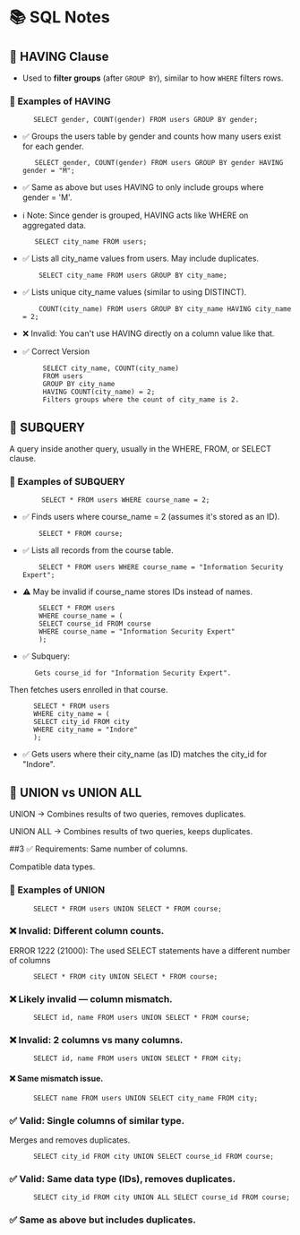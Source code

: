 # 📚 SQL Notes

## 📌 HAVING Clause

- Used to **filter groups** (after `GROUP BY`), similar to how `WHERE` filters rows.

### 🔷 Examples of HAVING

          SELECT gender, COUNT(gender) FROM users GROUP BY gender;

-  ✅ Groups the users table by gender and counts how many users exist for each gender.

          SELECT gender, COUNT(gender) FROM users GROUP BY gender HAVING gender = "M";

-  ✅ Same as above but uses HAVING to only include groups where gender = 'M'.

-  ℹ️ Note: Since gender is grouped, HAVING acts like WHERE on aggregated data.

          SELECT city_name FROM users;

-  ✅ Lists all city_name values from users. May include duplicates.

           SELECT city_name FROM users GROUP BY city_name;

-  ✅ Lists unique city_name values (similar to using DISTINCT).

           COUNT(city_name) FROM users GROUP BY city_name HAVING city_name = 2;

-  ❌ Invalid: You can't use HAVING directly on a column value like that.

-  ✅ Correct Version

            SELECT city_name, COUNT(city_name) 
            FROM users 
            GROUP BY city_name 
            HAVING COUNT(city_name) = 2;
            Filters groups where the count of city_name is 2.

## 📌 SUBQUERY
   A query inside another query, usually in the WHERE, FROM, or SELECT clause.

### 🔷 Examples of SUBQUERY

            SELECT * FROM users WHERE course_name = 2;

-  ✅ Finds users where course_name = 2 (assumes it's stored as an ID).

           SELECT * FROM course;

-  ✅ Lists all records from the course table.

           SELECT * FROM users WHERE course_name = "Information Security Expert";

-  ⚠️ May be invalid if course_name stores IDs instead of names.

           SELECT * FROM users 
           WHERE course_name = (
           SELECT course_id FROM course 
           WHERE course_name = "Information Security Expert"
           );

-  ✅ Subquery:

          Gets course_id for "Information Security Expert".

Then fetches users enrolled in that course.

          SELECT * FROM users 
          WHERE city_name = (
          SELECT city_id FROM city 
          WHERE city_name = "Indore"
          );

-  ✅ Gets users where their city_name (as ID) matches the city_id for "Indore".

## 📌 UNION vs UNION ALL
   UNION → Combines results of two queries, removes duplicates.

   UNION ALL → Combines results of two queries, keeps duplicates.

##3 ✅ Requirements:
   Same number of columns.

  Compatible data types.

### 🔷 Examples of UNION

          SELECT * FROM users UNION SELECT * FROM course;

### ❌ Invalid: Different column counts.

ERROR 1222 (21000): The used SELECT statements have a different number of columns

          SELECT * FROM city UNION SELECT * FROM course;

### ❌ Likely invalid — column mismatch.

          SELECT id, name FROM users UNION SELECT * FROM course;

### ❌ Invalid: 2 columns vs many columns.

          SELECT id, name FROM users UNION SELECT * FROM city;

#### ❌ Same mismatch issue.

          SELECT name FROM users UNION SELECT city_name FROM city;

### ✅ Valid: Single columns of similar type.

Merges and removes duplicates.

          SELECT city_id FROM city UNION SELECT course_id FROM course;

### ✅ Valid: Same data type (IDs), removes duplicates.

          SELECT city_id FROM city UNION ALL SELECT course_id FROM course;

### ✅ Same as above but includes duplicates.
